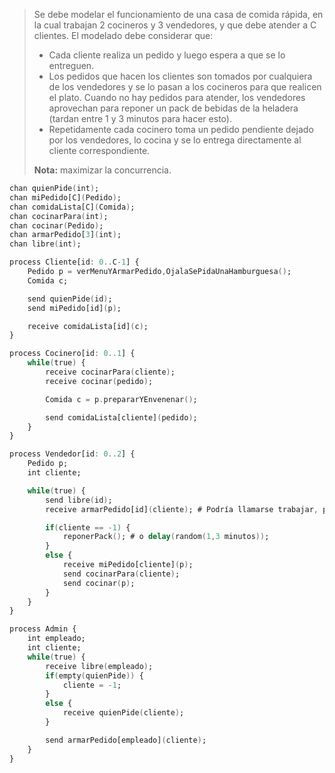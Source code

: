 >Se debe modelar el funcionamiento de una casa de comida rápida, en la cual trabajan 2 cocineros y 3 vendedores, y que debe atender a C clientes. El modelado debe considerar que:
>
>- Cada cliente realiza un pedido y luego espera a que se lo entreguen.
>- Los pedidos que hacen los clientes son tomados por cualquiera de los vendedores y se lo pasan a los cocineros para que realicen el plato. Cuando no hay pedidos para atender, los vendedores aprovechan para reponer un pack de bebidas de la heladera (tardan entre 1 y 3 minutos para hacer esto).
>- Repetidamente cada cocinero toma un pedido pendiente dejado por los vendedores, lo cocina y se lo entrega directamente al cliente correspondiente.
>
>**Nota:** maximizar la concurrencia.

```ada
chan quienPide(int);
chan miPedido[C](Pedido);
chan comidaLista[C](Comida);
chan cocinarPara(int);
chan cocinar(Pedido);
chan armarPedido[3](int);
chan libre(int);

process Cliente[id: 0..C-1] {
    Pedido p = verMenuYArmarPedido,OjalaSePidaUnaHamburguesa();
    Comida c;

    send quienPide(id);
    send miPedido[id](p);

    receive comidaLista[id](c);
}

process Cocinero[id: 0..1] {
    while(true) {
        receive cocinarPara(cliente);
        receive cocinar(pedido);

        Comida c = p.prepararYEnvenenar();

        send comidaLista[cliente](pedido);
    }
}

process Vendedor[id: 0..2] {
    Pedido p;
    int cliente;

    while(true) {
        send libre(id);
        receive armarPedido[id](cliente); # Podría llamarse trabajar, para una mayor claridad. No siempre armará un pedido

        if(cliente == -1) {
            reponerPack(); # o delay(random(1,3 minutos));
        }
        else {
            receive miPedido[cliente](p);
            send cocinarPara(cliente);
            send cocinar(p);
        }
    }
}

process Admin {
    int empleado;
    int cliente;
    while(true) {
        receive libre(empleado);
        if(empty(quienPide)) {
            cliente = -1;
        }
        else {
            receive quienPide(cliente);
        }

        send armarPedido[empleado](cliente);
    }
}
```